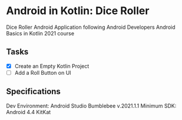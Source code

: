 # Android in Kotlin: Dice Roller
Dice Roller Android Application following Android Developers Android Basics in Kotlin 2021 course 

## Tasks
- [x] Create an Empty Kotlin Project
- [ ] Add a Roll Button on UI

## Specifications
Dev Environment: Android Studio Bumblebee v.2021.1.1
Minimum SDK: Android 4.4 KitKat
